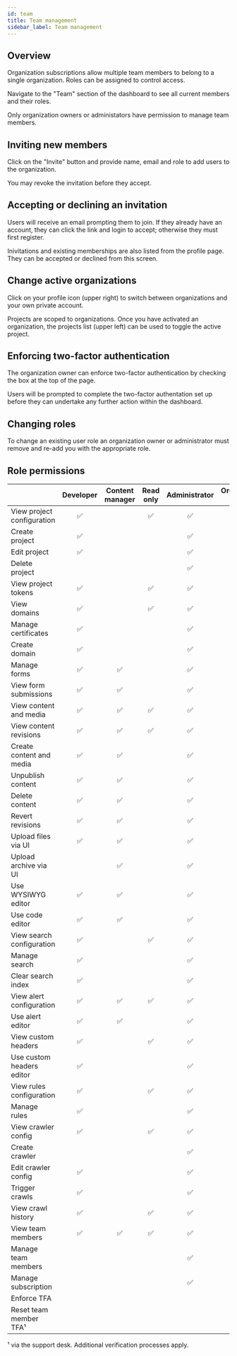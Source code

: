 ```yaml
---
id: team
title: Team management
sidebar_label: Team management
---
```


## Overview

Organization subscriptions allow multiple team members to belong to a single organization. Roles can be assigned to control access.

Navigate to the "Team" section of the dashboard to see all current members and their roles.

Only organization owners or administators have permission to manage team members.

## Inviting new members

Click on the "Invite" button and provide name, email and role to add users to the organization.

You may revoke the invitation before they accept.

## Accepting or declining an invitation

Users will receive an email prompting them to join. If they already have an account, they can click the link and login to accept; otherwise they must first register.

Inivitations and existing memberships are also listed from the profile page. They can be accepted or declined from this screen.

## Change active organizations

Click on your profile icon (upper right) to switch between organizations and your own private account.

Projects are scoped to organizations. Once you have activated an organization, the projects list (upper left) can be used to toggle the active project.

## Enforcing two-factor authentication

The organization owner can enforce two-factor authentication by checking the box at the top of the page.

Users will be prompted to complete the two-factor authentation set up before they can undertake any further action within the dashboard.

## Changing roles

To change an existing user role an organization owner or administrator must remove and re-add you with the appropriate role.

## Role permissions

|                            | Developer   | Content manager | Read only | Administrator | Organization owner |
| ----------- | :----: | :----: | :----: | :----: | :----: |
| View project configuration | ✅          |                  | ✅        | ✅            | ✅                 |
| Create project             | ✅          |                  |           | ✅            | ✅                 |
| Edit project               | ✅          |                  |           | ✅            | ✅                 |
| Delete project             |             |                  |           | ✅           | ✅                 |
| View project tokens        | ✅          |                  | ✅        | ✅            | ✅                  |
| View domains               | ✅          |                  | ✅        | ✅            | ✅                  |
| Manage certificates        | ✅          |                  |           | ✅            | ✅                  |
| Create domain              | ✅          |                  |           | ✅            | ✅                  |
| Manage forms               | ✅          | ✅               |           | ✅            | ✅                  |
| View form submissions      | ✅          | ✅               |           | ✅            | ✅                  |
| View content and media     | ✅          | ✅               | ✅        | ✅            | ✅                  |
| View content revisions     | ✅          | ✅               | ✅        | ✅            | ✅                  |
| Create content and media   | ✅          | ✅               |           | ✅            | ✅                  |
| Unpublish content          | ✅          | ✅               |           | ✅            | ✅                  |
| Delete content             | ✅          | ✅               |           | ✅            | ✅                  |
| Revert revisions           | ✅          | ✅               |           | ✅            | ✅                  |
| Upload files via UI        | ✅          | ✅               |           | ✅            | ✅                  |
| Upload archive via UI      |             | ✅               |           | ✅            | ✅                  |
| Use WYSIWYG editor         | ✅          | ✅               |           | ✅            | ✅                  |
| Use code editor            | ✅          | ✅               |           | ✅            | ✅                  |
| View search configuration  | ✅          |                  | ✅        | ✅            | ✅                  |
| Manage search              | ✅          |                  |           | ✅            | ✅                  |
| Clear search index         | ✅          |                  |           | ✅            | ✅                  |
| View alert configuration   | ✅          | ✅               | ✅        | ✅            | ✅                  |
| Use alert editor           | ✅          | ✅               |           | ✅            | ✅                  |
| View custom headers        | ✅          |                  | ✅        | ✅            | ✅                  |
| Use custom headers editor  | ✅          |                  |           | ✅            | ✅                  |
| View rules configuration   | ✅          |                  | ✅        | ✅            | ✅                  |
| Manage rules               | ✅          |                  |           | ✅            | ✅                  |
| View crawler config        | ✅          |                  | ✅        | ✅            | ✅                  |
| Create crawler             |             |                  |           | ✅            | ✅                  |
| Edit crawler config        | ✅          |                  |           | ✅            | ✅                  |
| Trigger crawls             | ✅          |                  |           | ✅            | ✅                  |
| View crawl history         | ✅          |                  | ✅        | ✅            | ✅                  |
| View team members          | ✅          | ✅               | ✅        | ✅            | ✅                  |
| Manage team members        |             |                  |           | ✅            | ✅                  |
| Manage subscription        |             |                  |           | ✅            | ✅                  |
| Enforce TFA                |             |                  |           |               | ✅                  |
| Reset team member TFA¹     |             |                  |           |               | ✅                  |

¹ via the support desk. Additional verification processes apply.